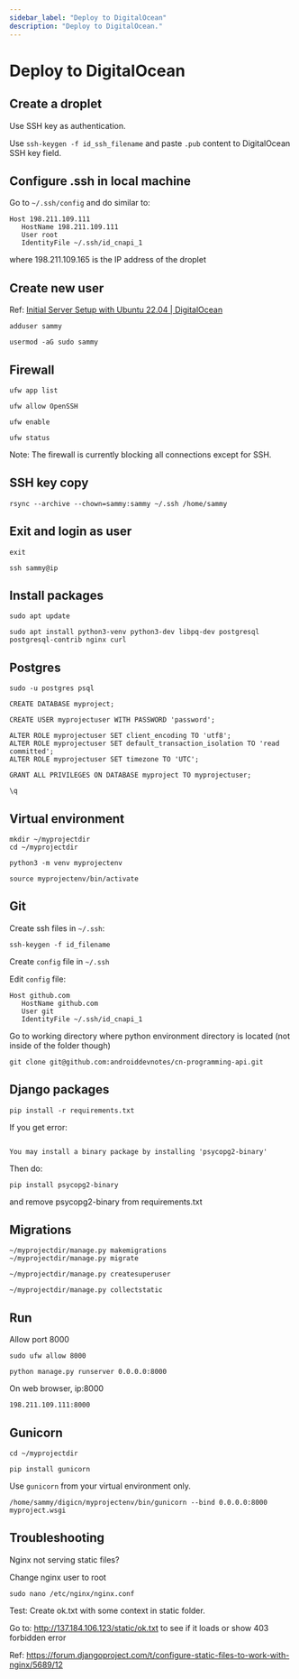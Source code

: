 ```yaml
---
sidebar_label: "Deploy to DigitalOcean"
description: "Deploy to DigitalOcean."
---
```


# Deploy to DigitalOcean

## Create a droplet

Use SSH key as authentication.

Use `ssh-keygen -f id_ssh_filename` and paste `.pub` content to DigitalOcean SSH key field.

## Configure .ssh in local machine

Go to `~/.ssh/config` and do similar to:

```
Host 198.211.109.111
   HostName 198.211.109.111
   User root
   IdentityFile ~/.ssh/id_cnapi_1
```

where 198.211.109.165 is the IP address of the droplet


## Create new user

Ref: [Initial Server Setup with Ubuntu 22.04 | DigitalOcean](https://www.digitalocean.com/community/tutorials/initial-server-setup-with-ubuntu-22-04)

```
adduser sammy
```

```
usermod -aG sudo sammy
```

## Firewall

```
ufw app list
```

```
ufw allow OpenSSH
```

```
ufw enable
```

```
ufw status
```

Note: The firewall is currently blocking all connections except for SSH.

## SSH key copy

```
rsync --archive --chown=sammy:sammy ~/.ssh /home/sammy
```

## Exit and login as user

```
exit
```

```
ssh sammy@ip
```

## Install packages

```
sudo apt update
```

```
sudo apt install python3-venv python3-dev libpq-dev postgresql postgresql-contrib nginx curl
```

## Postgres

```
sudo -u postgres psql
```

```
CREATE DATABASE myproject;
```

```
CREATE USER myprojectuser WITH PASSWORD 'password';
```

```
ALTER ROLE myprojectuser SET client_encoding TO 'utf8';
ALTER ROLE myprojectuser SET default_transaction_isolation TO 'read committed';
ALTER ROLE myprojectuser SET timezone TO 'UTC';
```

```
GRANT ALL PRIVILEGES ON DATABASE myproject TO myprojectuser;
```

```
\q
```

## Virtual environment

```
mkdir ~/myprojectdir
cd ~/myprojectdir
```

```
python3 -m venv myprojectenv
```

```
source myprojectenv/bin/activate
```

## Git

Create ssh files in `~/.ssh`:

```
ssh-keygen -f id_filename
```

Create `config` file in `~/.ssh`

Edit `config` file:

```
Host github.com
   HostName github.com
   User git
   IdentityFile ~/.ssh/id_cnapi_1
```

Go to working directory where python environment directory is located (not inside of the folder though)

```
git clone git@github.com:androiddevnotes/cn-programming-api.git
```

## Django packages

```
pip install -r requirements.txt
```

If you get error: 

```

You may install a binary package by installing 'psycopg2-binary'
```

Then do:

```
pip install psycopg2-binary
```

and remove psycopg2-binary from requirements.txt

## Migrations

```
~/myprojectdir/manage.py makemigrations
~/myprojectdir/manage.py migrate
```

```
~/myprojectdir/manage.py createsuperuser
```

```
~/myprojectdir/manage.py collectstatic
```

## Run

Allow port 8000
```
sudo ufw allow 8000
```

```
python manage.py runserver 0.0.0.0:8000
```

On web browser, ip:8000
```
198.211.109.111:8000
```

## Gunicorn

```
cd ~/myprojectdir
```

```
pip install gunicorn
```

Use `gunicorn` from your virtual environment only.

```
/home/sammy/digicn/myprojectenv/bin/gunicorn --bind 0.0.0.0:8000 myproject.wsgi
```

## Troubleshooting

Nginx not serving static files?

Change nginx user to root

```
sudo nano /etc/nginx/nginx.conf
```

Test: Create ok.txt with some context in static folder.

Go to: http://137.184.106.123/static/ok.txt to see if it loads or show 403 forbidden error

Ref: https://forum.djangoproject.com/t/configure-static-files-to-work-with-nginx/5689/12